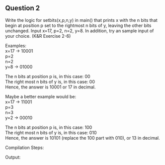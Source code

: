 ## Question 2

Write the logic for setbits(x,p,n,y) in main() that prints x with the n bits that begin at position p set to the rightmost n bits of y, leaving the other bits unchanged. Input x=17, p=2, n=2, y=8. In addition, try an sample input of your choice. (K&R Exercise 2-6)

Examples:  
x=17 -> 10001  
p=2  
n=2  
y=8 -> 01000  
  
The n bits at position p is, in this case: 00  
The right most n bits of y is, in this case: 00  
Hence, the answer is 10001 or 17 in decimal.  
  
Maybe a better example would be:  
x=17 -> 11001  
p=3  
n=3  
y=2 -> 00010  
  
The n bits at position p is, in this case: 100  
The right most n bits of y is, in this case: 010  
Hence, the answer is 10101 (replace the 100 part with 010), or 13 in
decimal.  

Compilation Steps:

Output:
